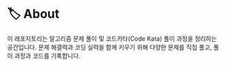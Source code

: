 # 🏷️ About
이 레포지토리는 알고리즘 문제 풀이 및 코드카타(Code Kata) 풀이 과정을 정리하는 공간입니다.
문제 해결력과 코딩 실력을 함께 키우기 위해 다양한 문제를 직접 풀고, 풀이 과정과 코드를 기록합니다.
